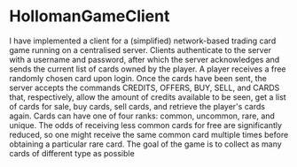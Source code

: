 # HollomanGameClient
I have implemented a client for a (simplified) network-based trading card game running on a centralised server.
Clients authenticate to the server with a username and password, after which the server acknowledges and sends the current list of cards owned by the player. A player receives a free randomly chosen card upon login.
Once the cards have been sent, the server accepts the commands CREDITS, OFFERS, BUY, SELL, and CARDS that, respectively, allow the amount of credits available to be seen, get a list of cards for sale, buy cards, sell cards, and retrieve the player's cards again.
Cards can have one of four ranks: common, uncommon, rare, and unique. The odds of receiving less common cards for free are significantly reduced, so one might receive the same common card multiple times before obtaining a particular rare card. The goal of the game is to collect as many cards of different type as possible
